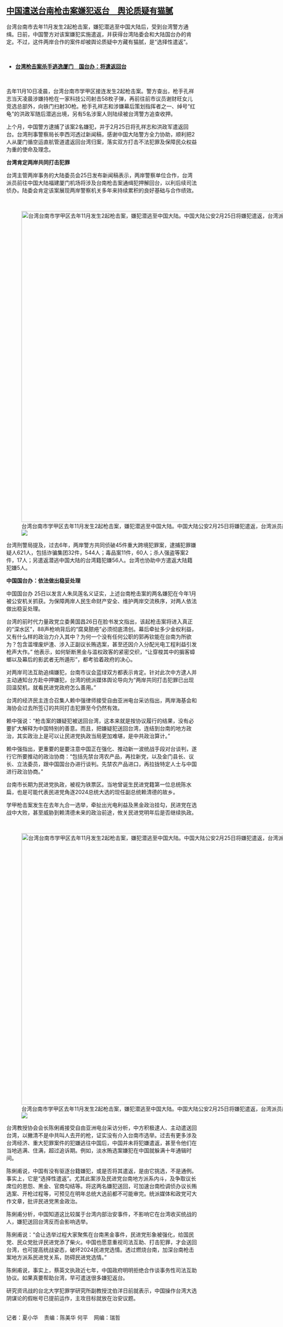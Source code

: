<!--1677517380000-->
[中国遣送台南枪击案嫌犯返台　舆论质疑有猫腻](https://www.rfa.org/mandarin/yataibaodao/gangtai/hx2-02272023120111.html)
------

<p>台湾台南市去年11月发生2起枪击案，嫌犯潜逃至中国大陆后，受到台湾警方通缉。日前，中国警方对该案嫌犯实施遣返，并获得台湾陆委会和大陆国台办的肯定。不过，这件两岸合作的案件却被舆论质疑中方藏有猫腻，是“选择性遣返”。</p><p><span class="result-title"> </span></p><ul><li><strong><a href="https://www.rfa.org/mandarin/Xinwen/st1207-12072021003110.html">台湾枪击案杀手逃逸厦门　国台办：将遣返回台</a></strong></li></ul><p><span class="result-title"> </span></p><p>去年11月10日凌晨，台湾台南市学甲区接连发生2起枪击案。警方查出，枪手孔祥志当天凌晨涉嫌持枪在一家科技公司射击58枚子弹，再前往前市议员谢财旺女儿竞选总部外，向铁门扫射30枪。枪手孔祥志和涉嫌幕后策划指挥者之一、绰号“红龟”的洪政军随后潜逃出境，另有5名涉案人则陆续被台湾警方追查收押。</p><p>上个月，中国警方逮捕了该案2名嫌犯，并于2月25日将孔祥志和洪政军遣返回台。台湾刑事警察局长李西河透过新闻稿，感谢中国大陆警方全力协助，顺利把2人从厦门循空运直航管道遣返回台湾归案，落实双方打击不法犯罪及保障民众权益为重的使命及理念。</p><p><strong>台湾肯定两岸共同打击犯罪</strong></p><p>台湾主管两岸事务的大陆委员会25日发布新闻稿表示，两岸警察单位合作，台湾派员前往中国大陆福建厦门机场将涉及台南枪击案通缉犯押解回台，以利后续司法侦办。陆委会肯定该案展现两岸警察机关多年来持续累积的良好基础与合作绩效。</p><p><span class="result-title"> </span></p><p><figure class="image-richtext image-inline captioned" style="width:1280px;"><img alt="台湾台南市学甲区去年11月发生2起枪击案，嫌犯潜逃至中国大陆。中国大陆公安2月25日将嫌犯遣返，台湾派员前往福建厦门机场，将案件通缉嫌犯押解回台。（台湾刑事局提供）" height="821" src="https://www.rfa.org/mandarin/yataibaodao/gangtai/hx2-02272023120111.html/4e8c.jpg/@@images/353b7b50-1093-4aa2-a5fc-07b27a27b7e1.jpeg" title="二.jpg" width="1280"/><figcaption class="image-caption">台湾台南市学甲区去年11月发生2起枪击案，嫌犯潜逃至中国大陆。中国大陆公安2月25日将嫌犯遣返，台湾派员前往福建厦门机场，将案件通缉嫌犯押解回台。（台湾刑事局提供）</figcaption><small></small><div id="zoomattribute"><a data-caption="台湾台南市学甲区去年11月发生2起枪击案，嫌犯潜逃至中国大陆。中国大陆公安2月25日将嫌犯遣返，台湾派员前往福建厦门机场，将案件通缉嫌犯押解回台。（台湾刑事局提供）" data-fancybox="" href="https://www.rfa.org/mandarin/yataibaodao/gangtai/hx2-02272023120111.html/4e8c.jpg" id="single_image" title="台湾台南市学甲区去年11月发生2起枪击案，嫌犯潜逃至中国大陆。中国大陆公安2月25日将嫌犯遣返，台湾派员前往福建厦门机场，将案件通缉嫌犯押解回台。（台湾刑事局提供）"><img src="/++plone++rfa-resources/img/icon-zoom.png"/></a></div></figure></p><p>台湾刑警局提及，过去6年，两岸警方共同侦破45件重大跨境犯罪案，逮捕犯罪嫌疑人621人，包括诈骗集团32件，544人；毒品案11件，60人；杀人强盗等案2件，17人；另遣返潜逃中国大陆的台湾籍犯嫌56人。台湾也协助中方遣返大陆籍犯嫌5人。</p><p><strong>中国国台办：依法做出稳妥处理</strong></p><p>中国国台办 25日以发言人朱凤莲名义证实，上述台南枪击案的两名嫌犯在今年1月被公安机关抓获。为保障两岸人民生命财产安全、维护两岸交流秩序，对两人依法做出稳妥处理。</p><p>台湾的前时代力量政党立委黄国昌26日在脸书发文指出，该起枪击案将进入真正的“深水区”，88声枪响背后的“腐臭脓疮”必须彻底清创。幕后牵扯多少金权利益，又有什么样的政治力介入其中？为何一个没有任何公职的郭再钦能在台南为所欲为？包含滥埋废炉渣、涉入正副议长贿选案，甚至还因介入分配光电工程利益引发枪声大作。” 他表示，如何斩断黑金与滥权政客的紧密交织，“让穿梭其中的掮客蟑螂以及幕后的影武者无所遁形”，都考验着政府的决心。</p><p>对两岸司法互助追缉嫌犯，台南市议会蓝绿双方都表示肯定。针对此次中方逮人并主动通知台方赴中押嫌犯，台湾的统派媒体舆论导向为“两岸共同打击犯罪已出现回温契机，就看民进党政府怎么善用。”</p><p>台湾的经济民主连合召集人赖中强律师接受自由亚洲电台采访指出，两岸海基会和海协会过去所签订的共同打击犯罪至今仍然有效。</p><p>赖中强说：“枪击案的嫌疑犯被送回台湾，这本来就是按协议履行的结果，没有必要扩大解释为中国特别的善意。而且，把嫌疑犯送回台湾，连结到台南的地方政治，其实政治上是可以让民进党执政当局更加难堪，是中共政治算计。”</p><p>赖中强指出，更重要的是要注意中国正在强化、推动新一波统战手段对台谈判，遂行它所要推动的政治协商：“包括先禁台湾农产品，再拉新党，以及金门县长、议长、立法委员，跟中国国台办进行谈判。先禁农产品进口，再拉拢特定人士与中国进行政治协商。”</p><p>台南市长期为民进党执政，被视为铁票区。当地曾诞生民进党籍第一位总统陈水扁，也是可能代表民进党角逐2024总统大选的现任副总统赖清德的故乡。</p><p>学甲枪击案发生在去年九合一选举，牵扯出光电利益及黑金政治挂勾，民进党在选战中大败，甚至威胁到赖清德未来的政治前途，攸关民进党明年后是否继续执政。</p><p><span class="result-title"> </span></p><p><figure class="image-richtext image-inline captioned" style="width:1280px;"><img alt="台湾台南市学甲区去年11月发生2起枪击案，嫌犯潜逃至中国大陆。中国大陆公安2月25日将嫌犯遣返，台湾派员前往福建厦门机场，将案件通缉嫌犯押解回台。（台湾刑事局提供）" height="717" src="https://www.rfa.org/mandarin/yataibaodao/gangtai/hx2-02272023120111.html/4e09.jpg/@@images/d71180ae-f107-4de7-8a37-c388248b4797.jpeg" title="三.jpg" width="1280"/><figcaption class="image-caption">台湾台南市学甲区去年11月发生2起枪击案，嫌犯潜逃至中国大陆。中国大陆公安2月25日将嫌犯遣返，台湾派员前往福建厦门机场，将案件通缉嫌犯押解回台。（台湾刑事局提供）</figcaption><small></small><div id="zoomattribute"><a data-caption="台湾台南市学甲区去年11月发生2起枪击案，嫌犯潜逃至中国大陆。中国大陆公安2月25日将嫌犯遣返，台湾派员前往福建厦门机场，将案件通缉嫌犯押解回台。（台湾刑事局提供）" data-fancybox="" href="https://www.rfa.org/mandarin/yataibaodao/gangtai/hx2-02272023120111.html/4e09.jpg" id="single_image" title="台湾台南市学甲区去年11月发生2起枪击案，嫌犯潜逃至中国大陆。中国大陆公安2月25日将嫌犯遣返，台湾派员前往福建厦门机场，将案件通缉嫌犯押解回台。（台湾刑事局提供）"><img src="/++plone++rfa-resources/img/icon-zoom.png"/></a></div></figure></p><p>台湾教授协会会长陈俐甫接受自由亚洲电台采访分析，中方积极逮人、主动遣送回台湾，以撇清不是中共叫人去开的枪，证实没有介入台南市选举。过去有更多涉及台湾经济、重大犯罪案件的犯嫌逃往中国后，中国并未将犯嫌遣返，甚至令他们在当地逃满、住满，超过追诉期。例如，淡水贿选案嫌犯在中国就躲满十年通辑时间。</p><p>陈俐甫说，中国有没有驱逐台籍嫌犯，或是否将其遣返，是由它挑选，不是通例。事实上，它是“选择性遣返”。尤其此案涉及民进党台南地方派系内斗，及争取议长席位的恩怨、黑金、官商勾结等。将这两名嫌犯送回，可加速台南检调侦办议长贿选案、开枪过程等，可预见在明年总统大选前都不可能审完。统派媒体和政党可大作文章，批评民进党黑金政治。</p><p>陈俐甫分析，中国知道这比较属于台湾内部治安事件，不影响它在台湾收买统战的人，嫌犯送回台湾反而会影响选举。</p><p>陈俐甫说：“会让选举过程大家聚焦在台南黑金事件，民进党形象被强化，给国民党、民众党批评民进党添了柴火。中国也愿意重视司法互助、打击犯罪，才会送回台湾，也可提高统战姿态，破坏2024民进党选情。透过燃烧台南，加深台南枪击案地方派系民进党关系，防碍民进党选情。”</p><p>陈俐甫说，事实上，蔡英文执政近七年，中国政府明明拒绝合作谈事务性司法互助协议。如果真要帮助台湾，早可遣送很多嫌犯返台。</p><p>研究资讯战的台北大学犯罪学研究所副教授沈伯洋日前就表示，中国操作台湾大选阴谋论的假帐号已提前运作，主攻目标就放在治安议题。</p><p><br/>记者：夏小华    责编：陈美华 何平    网编：瑞哲</p>
